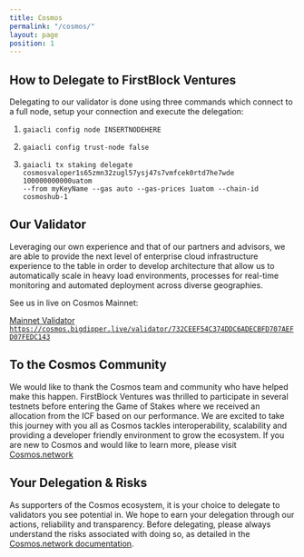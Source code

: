 ```yaml
---
title: Cosmos
permalink: "/cosmos/"
layout: page
position: 1
---
```


## How to Delegate to FirstBlock Ventures
Delegating to our validator is done using three commands which connect to a full node, setup your connection and execute the delegation: 

1) <code>gaiacli config node INSERTNODEHERE</code>

2) <code>gaiacli config trust-node false</code>

3) <code>gaiacli tx staking delegate cosmosvaloper1s65zmn32zugl57ysj47s7vmfcek0rtd7he7wde 100000000000uatom --from myKeyName --gas auto --gas-prices 1uatom --chain-id cosmoshub-1</code>

## Our Validator
Leveraging our own experience and that of our partners and advisors, we are able to provide the next level of enterprise cloud infrastructure experience to the table in order to develop architecture that allow us to automatically scale in heavy load environments, processes for real-time monitoring and automated deployment across diverse geographies. 

See us in live on Cosmos Mainnet:

<div class="button-w-code">
	<a href="https://cosmos.bigdipper.live/validator/732CEEF54C374DDC6ADECBFD707AEFD07FEDC143" class="button" target="_blank">Mainnet Validator</a>
	<code><a href="https://cosmos.bigdipper.live/validator/732CEEF54C374DDC6ADECBFD707AEFD07FEDC143"  target="_blank">https://cosmos.bigdipper.live/validator/732CEEF54C374DDC6ADECBFD707AEFD07FEDC143</a></code>
</div>

## To the Cosmos Community
We would like to thank the Cosmos team and community who have helped make this happen. FirstBlock Ventures was thrilled to participate in several testnets before entering the Game of Stakes where we received an allocation from the ICF based on our performance.  We are excited to take this journey with you all as Cosmos tackles interoperability, scalability and providing a developer friendly environment to grow the ecosystem.  If you are new to Cosmos and would like to learn more, please visit [Cosmos.network](https://cosmos.network)

## Your Delegation & Risks
As supporters of the Cosmos ecosystem, it is your choice to delegate to validators you see potential in. We hope to earn your delegation through our actions, reliability and transparency. Before delegating, please always understand the risks associated with doing so, as detailed in the [Cosmos.network documentation](https://cosmos.network/docs/resources/delegator-faq.html#risks).
